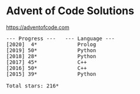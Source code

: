 # Advent of Code Solutions

https://adventofcode.com

<pre>
--- Progress ---   --- Language ---
[2020]  4*             Prolog
[2019] 50*             Python
[2018] 28*             Python
[2017] 45*             C++
[2016] 50*             C++
[2015] 39*             Python

Total stars: 216*
</pre>
